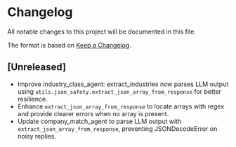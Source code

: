 # Changelog

All notable changes to this project will be documented in this file.

The format is based on [Keep a Changelog](https://keepachangelog.com/en/1.0.0/).

## [Unreleased]
- Improve industry_class_agent: extract_industries now parses LLM output using
  `utils.json_safety.extract_json_array_from_response` for better resilience.
- Enhance `extract_json_array_from_response` to locate arrays with regex and
  provide clearer errors when no array is present.
- Update company_match_agent to parse LLM output with
  `extract_json_array_from_response`, preventing JSONDecodeError on noisy replies.
